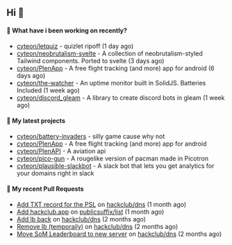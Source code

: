 ## Hi 👋

#### 👀 What have i been working on recently?

- [cyteon/letquiz](https://github.com/cyteon/letquiz) - quizlet ripoff (1 day ago)
- [cyteon/neobrutalism-svelte](https://github.com/cyteon/neobrutalism-svelte) - A collection of neobrutalism-styled Tailwind components. Ported to svelte (3 days ago)
- [cyteon/PlenApp](https://github.com/cyteon/PlenApp) - A free flight tracking (and more) app for android (6 days ago)
- [cyteon/the-watcher](https://github.com/cyteon/the-watcher) - An uptime monitor built in SolidJS. Batteries Included (1 week ago)
- [cyteon/discord_gleam](https://github.com/cyteon/discord_gleam) - A library to create discord bots in gleam (1 week ago)

#### 🌱 My latest projects

- [cyteon/battery-invaders](https://github.com/cyteon/battery-invaders) - silly game cause why not
- [cyteon/PlenApp](https://github.com/cyteon/PlenApp) - A free flight tracking (and more) app for android
- [cyteon/PlenAPI](https://github.com/cyteon/PlenAPI) - A aviation api
- [cyteon/pico-gun](https://github.com/cyteon/pico-gun) - A rougelike version of pacman made in Picotron
- [cyteon/plausible-slackbot](https://github.com/cyteon/plausible-slackbot) - A slack bot that lets you get analytics for your domains right in slack

#### 🔨 My recent Pull Requests

- [Add TXT record for the PSL](https://github.com/hackclub/dns/pull/1981) on [hackclub/dns](https://github.com/hackclub/dns) (1 month ago)
- [Add hackclub.app](https://github.com/publicsuffix/list/pull/2579) on [publicsuffix/list](https://github.com/publicsuffix/list) (1 month ago)
- [Add lb back](https://github.com/hackclub/dns/pull/1910) on [hackclub/dns](https://github.com/hackclub/dns) (2 months ago)
- [Remove lb (temporaily)](https://github.com/hackclub/dns/pull/1909) on [hackclub/dns](https://github.com/hackclub/dns) (2 months ago)
- [Move SoM Leaderboard to new server](https://github.com/hackclub/dns/pull/1908) on [hackclub/dns](https://github.com/hackclub/dns) (2 months ago)
